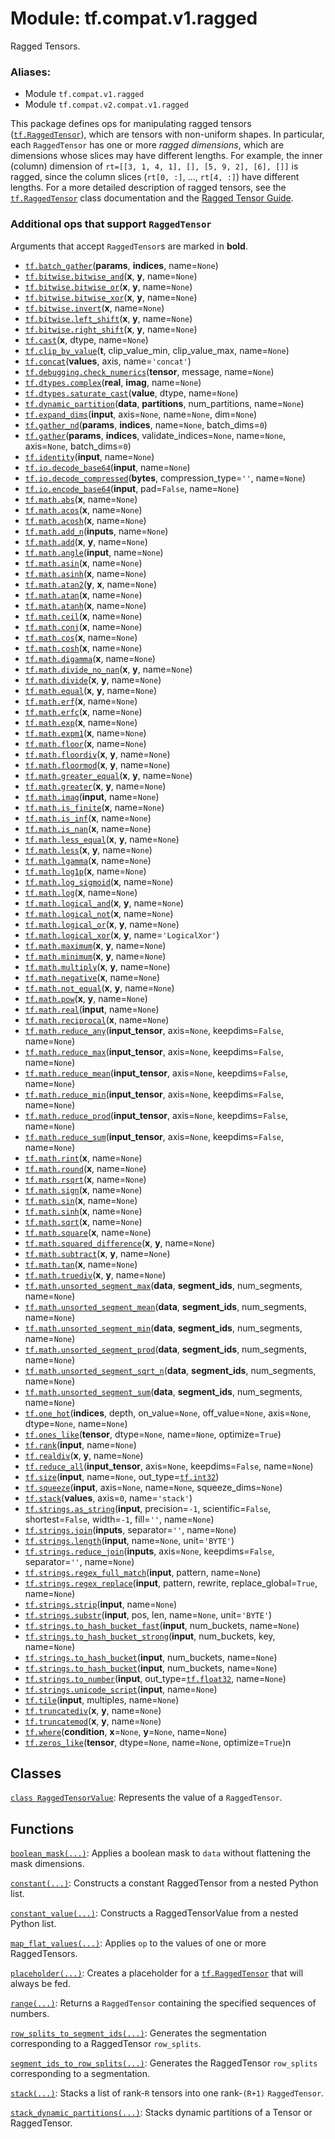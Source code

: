 <div itemscope itemtype="http://developers.google.com/ReferenceObject">
<meta itemprop="name" content="tf.compat.v1.ragged" />
<meta itemprop="path" content="Stable" />
</div>

# Module: tf.compat.v1.ragged

Ragged Tensors.

### Aliases:

* Module `tf.compat.v1.ragged`
* Module `tf.compat.v2.compat.v1.ragged`

<!-- Placeholder for "Used in" -->

This package defines ops for manipulating ragged tensors (<a href="../../../tf/RaggedTensor.md"><code>tf.RaggedTensor</code></a>),
which are tensors with non-uniform shapes.  In particular, each `RaggedTensor`
has one or more *ragged dimensions*, which are dimensions whose slices may have
different lengths.  For example, the inner (column) dimension of
`rt=[[3, 1, 4, 1], [], [5, 9, 2], [6], []]` is ragged, since the column slices
(`rt[0, :]`, ..., `rt[4, :]`) have different lengths.  For a more detailed
description of ragged tensors, see the <a href="../../../tf/RaggedTensor.md"><code>tf.RaggedTensor</code></a> class documentation
and the [Ragged Tensor Guide](/guide/ragged_tensors).


### Additional ops that support `RaggedTensor`

Arguments that accept `RaggedTensor`s are marked in **bold**.

* <a href="../../../tf/batch_gather.md"><code>tf.batch_gather</code></a>(**params**, **indices**, name=`None`)
* <a href="../../../tf/bitwise/bitwise_and.md"><code>tf.bitwise.bitwise_and</code></a>(**x**, **y**, name=`None`)
* <a href="../../../tf/bitwise/bitwise_or.md"><code>tf.bitwise.bitwise_or</code></a>(**x**, **y**, name=`None`)
* <a href="../../../tf/bitwise/bitwise_xor.md"><code>tf.bitwise.bitwise_xor</code></a>(**x**, **y**, name=`None`)
* <a href="../../../tf/bitwise/invert.md"><code>tf.bitwise.invert</code></a>(**x**, name=`None`)
* <a href="../../../tf/bitwise/left_shift.md"><code>tf.bitwise.left_shift</code></a>(**x**, **y**, name=`None`)
* <a href="../../../tf/bitwise/right_shift.md"><code>tf.bitwise.right_shift</code></a>(**x**, **y**, name=`None`)
* <a href="../../../tf/cast.md"><code>tf.cast</code></a>(**x**, dtype, name=`None`)
* <a href="../../../tf/clip_by_value.md"><code>tf.clip_by_value</code></a>(**t**, clip_value_min, clip_value_max, name=`None`)
* <a href="../../../tf/concat.md"><code>tf.concat</code></a>(**values**, axis, name=`'concat'`)
* <a href="../../../tf/debugging/check_numerics.md"><code>tf.debugging.check_numerics</code></a>(**tensor**, message, name=`None`)
* <a href="../../../tf/dtypes/complex.md"><code>tf.dtypes.complex</code></a>(**real**, **imag**, name=`None`)
* <a href="../../../tf/dtypes/saturate_cast.md"><code>tf.dtypes.saturate_cast</code></a>(**value**, dtype, name=`None`)
* <a href="../../../tf/dynamic_partition.md"><code>tf.dynamic_partition</code></a>(**data**, **partitions**, num_partitions, name=`None`)
* <a href="../../../tf/expand_dims.md"><code>tf.expand_dims</code></a>(**input**, axis=`None`, name=`None`, dim=`None`)
* <a href="../../../tf/gather_nd.md"><code>tf.gather_nd</code></a>(**params**, **indices**, name=`None`, batch_dims=`0`)
* <a href="../../../tf/gather.md"><code>tf.gather</code></a>(**params**, **indices**, validate_indices=`None`, name=`None`, axis=`None`, batch_dims=`0`)
* <a href="../../../tf/identity.md"><code>tf.identity</code></a>(**input**, name=`None`)
* <a href="../../../tf/io/decode_base64.md"><code>tf.io.decode_base64</code></a>(**input**, name=`None`)
* <a href="../../../tf/io/decode_compressed.md"><code>tf.io.decode_compressed</code></a>(**bytes**, compression_type=`''`, name=`None`)
* <a href="../../../tf/io/encode_base64.md"><code>tf.io.encode_base64</code></a>(**input**, pad=`False`, name=`None`)
* <a href="../../../tf/math/abs.md"><code>tf.math.abs</code></a>(**x**, name=`None`)
* <a href="../../../tf/math/acos.md"><code>tf.math.acos</code></a>(**x**, name=`None`)
* <a href="../../../tf/math/acosh.md"><code>tf.math.acosh</code></a>(**x**, name=`None`)
* <a href="../../../tf/math/add_n.md"><code>tf.math.add_n</code></a>(**inputs**, name=`None`)
* <a href="../../../tf/math/add.md"><code>tf.math.add</code></a>(**x**, **y**, name=`None`)
* <a href="../../../tf/math/angle.md"><code>tf.math.angle</code></a>(**input**, name=`None`)
* <a href="../../../tf/math/asin.md"><code>tf.math.asin</code></a>(**x**, name=`None`)
* <a href="../../../tf/math/asinh.md"><code>tf.math.asinh</code></a>(**x**, name=`None`)
* <a href="../../../tf/math/atan2.md"><code>tf.math.atan2</code></a>(**y**, **x**, name=`None`)
* <a href="../../../tf/math/atan.md"><code>tf.math.atan</code></a>(**x**, name=`None`)
* <a href="../../../tf/math/atanh.md"><code>tf.math.atanh</code></a>(**x**, name=`None`)
* <a href="../../../tf/math/ceil.md"><code>tf.math.ceil</code></a>(**x**, name=`None`)
* <a href="../../../tf/math/conj.md"><code>tf.math.conj</code></a>(**x**, name=`None`)
* <a href="../../../tf/math/cos.md"><code>tf.math.cos</code></a>(**x**, name=`None`)
* <a href="../../../tf/math/cosh.md"><code>tf.math.cosh</code></a>(**x**, name=`None`)
* <a href="../../../tf/math/digamma.md"><code>tf.math.digamma</code></a>(**x**, name=`None`)
* <a href="../../../tf/math/divide_no_nan.md"><code>tf.math.divide_no_nan</code></a>(**x**, **y**, name=`None`)
* <a href="../../../tf/math/divide.md"><code>tf.math.divide</code></a>(**x**, **y**, name=`None`)
* <a href="../../../tf/math/equal.md"><code>tf.math.equal</code></a>(**x**, **y**, name=`None`)
* <a href="../../../tf/math/erf.md"><code>tf.math.erf</code></a>(**x**, name=`None`)
* <a href="../../../tf/math/erfc.md"><code>tf.math.erfc</code></a>(**x**, name=`None`)
* <a href="../../../tf/math/exp.md"><code>tf.math.exp</code></a>(**x**, name=`None`)
* <a href="../../../tf/math/expm1.md"><code>tf.math.expm1</code></a>(**x**, name=`None`)
* <a href="../../../tf/math/floor.md"><code>tf.math.floor</code></a>(**x**, name=`None`)
* <a href="../../../tf/math/floordiv.md"><code>tf.math.floordiv</code></a>(**x**, **y**, name=`None`)
* <a href="../../../tf/math/floormod.md"><code>tf.math.floormod</code></a>(**x**, **y**, name=`None`)
* <a href="../../../tf/math/greater_equal.md"><code>tf.math.greater_equal</code></a>(**x**, **y**, name=`None`)
* <a href="../../../tf/math/greater.md"><code>tf.math.greater</code></a>(**x**, **y**, name=`None`)
* <a href="../../../tf/math/imag.md"><code>tf.math.imag</code></a>(**input**, name=`None`)
* <a href="../../../tf/math/is_finite.md"><code>tf.math.is_finite</code></a>(**x**, name=`None`)
* <a href="../../../tf/math/is_inf.md"><code>tf.math.is_inf</code></a>(**x**, name=`None`)
* <a href="../../../tf/math/is_nan.md"><code>tf.math.is_nan</code></a>(**x**, name=`None`)
* <a href="../../../tf/math/less_equal.md"><code>tf.math.less_equal</code></a>(**x**, **y**, name=`None`)
* <a href="../../../tf/math/less.md"><code>tf.math.less</code></a>(**x**, **y**, name=`None`)
* <a href="../../../tf/math/lgamma.md"><code>tf.math.lgamma</code></a>(**x**, name=`None`)
* <a href="../../../tf/math/log1p.md"><code>tf.math.log1p</code></a>(**x**, name=`None`)
* <a href="../../../tf/math/log_sigmoid.md"><code>tf.math.log_sigmoid</code></a>(**x**, name=`None`)
* <a href="../../../tf/math/log.md"><code>tf.math.log</code></a>(**x**, name=`None`)
* <a href="../../../tf/math/logical_and.md"><code>tf.math.logical_and</code></a>(**x**, **y**, name=`None`)
* <a href="../../../tf/math/logical_not.md"><code>tf.math.logical_not</code></a>(**x**, name=`None`)
* <a href="../../../tf/math/logical_or.md"><code>tf.math.logical_or</code></a>(**x**, **y**, name=`None`)
* <a href="../../../tf/math/logical_xor.md"><code>tf.math.logical_xor</code></a>(**x**, **y**, name=`'LogicalXor'`)
* <a href="../../../tf/math/maximum.md"><code>tf.math.maximum</code></a>(**x**, **y**, name=`None`)
* <a href="../../../tf/math/minimum.md"><code>tf.math.minimum</code></a>(**x**, **y**, name=`None`)
* <a href="../../../tf/math/multiply.md"><code>tf.math.multiply</code></a>(**x**, **y**, name=`None`)
* <a href="../../../tf/math/negative.md"><code>tf.math.negative</code></a>(**x**, name=`None`)
* <a href="../../../tf/math/not_equal.md"><code>tf.math.not_equal</code></a>(**x**, **y**, name=`None`)
* <a href="../../../tf/math/pow.md"><code>tf.math.pow</code></a>(**x**, **y**, name=`None`)
* <a href="../../../tf/math/real.md"><code>tf.math.real</code></a>(**input**, name=`None`)
* <a href="../../../tf/math/reciprocal.md"><code>tf.math.reciprocal</code></a>(**x**, name=`None`)
* <a href="../../../tf/math/reduce_any.md"><code>tf.math.reduce_any</code></a>(**input_tensor**, axis=`None`, keepdims=`False`, name=`None`)
* <a href="../../../tf/math/reduce_max.md"><code>tf.math.reduce_max</code></a>(**input_tensor**, axis=`None`, keepdims=`False`, name=`None`)
* <a href="../../../tf/math/reduce_mean.md"><code>tf.math.reduce_mean</code></a>(**input_tensor**, axis=`None`, keepdims=`False`, name=`None`)
* <a href="../../../tf/math/reduce_min.md"><code>tf.math.reduce_min</code></a>(**input_tensor**, axis=`None`, keepdims=`False`, name=`None`)
* <a href="../../../tf/math/reduce_prod.md"><code>tf.math.reduce_prod</code></a>(**input_tensor**, axis=`None`, keepdims=`False`, name=`None`)
* <a href="../../../tf/math/reduce_sum.md"><code>tf.math.reduce_sum</code></a>(**input_tensor**, axis=`None`, keepdims=`False`, name=`None`)
* <a href="../../../tf/math/rint.md"><code>tf.math.rint</code></a>(**x**, name=`None`)
* <a href="../../../tf/math/round.md"><code>tf.math.round</code></a>(**x**, name=`None`)
* <a href="../../../tf/math/rsqrt.md"><code>tf.math.rsqrt</code></a>(**x**, name=`None`)
* <a href="../../../tf/math/sign.md"><code>tf.math.sign</code></a>(**x**, name=`None`)
* <a href="../../../tf/math/sin.md"><code>tf.math.sin</code></a>(**x**, name=`None`)
* <a href="../../../tf/math/sinh.md"><code>tf.math.sinh</code></a>(**x**, name=`None`)
* <a href="../../../tf/math/sqrt.md"><code>tf.math.sqrt</code></a>(**x**, name=`None`)
* <a href="../../../tf/math/square.md"><code>tf.math.square</code></a>(**x**, name=`None`)
* <a href="../../../tf/math/squared_difference.md"><code>tf.math.squared_difference</code></a>(**x**, **y**, name=`None`)
* <a href="../../../tf/math/subtract.md"><code>tf.math.subtract</code></a>(**x**, **y**, name=`None`)
* <a href="../../../tf/math/tan.md"><code>tf.math.tan</code></a>(**x**, name=`None`)
* <a href="../../../tf/math/truediv.md"><code>tf.math.truediv</code></a>(**x**, **y**, name=`None`)
* <a href="../../../tf/math/unsorted_segment_max.md"><code>tf.math.unsorted_segment_max</code></a>(**data**, **segment_ids**, num_segments, name=`None`)
* <a href="../../../tf/math/unsorted_segment_mean.md"><code>tf.math.unsorted_segment_mean</code></a>(**data**, **segment_ids**, num_segments, name=`None`)
* <a href="../../../tf/math/unsorted_segment_min.md"><code>tf.math.unsorted_segment_min</code></a>(**data**, **segment_ids**, num_segments, name=`None`)
* <a href="../../../tf/math/unsorted_segment_prod.md"><code>tf.math.unsorted_segment_prod</code></a>(**data**, **segment_ids**, num_segments, name=`None`)
* <a href="../../../tf/math/unsorted_segment_sqrt_n.md"><code>tf.math.unsorted_segment_sqrt_n</code></a>(**data**, **segment_ids**, num_segments, name=`None`)
* <a href="../../../tf/math/unsorted_segment_sum.md"><code>tf.math.unsorted_segment_sum</code></a>(**data**, **segment_ids**, num_segments, name=`None`)
* <a href="../../../tf/one_hot.md"><code>tf.one_hot</code></a>(**indices**, depth, on_value=`None`, off_value=`None`, axis=`None`, dtype=`None`, name=`None`)
* <a href="../../../tf/ones_like.md"><code>tf.ones_like</code></a>(**tensor**, dtype=`None`, name=`None`, optimize=`True`)
* <a href="../../../tf/rank.md"><code>tf.rank</code></a>(**input**, name=`None`)
* <a href="../../../tf/realdiv.md"><code>tf.realdiv</code></a>(**x**, **y**, name=`None`)
* <a href="../../../tf/math/reduce_all.md"><code>tf.reduce_all</code></a>(**input_tensor**, axis=`None`, keepdims=`False`, name=`None`)
* <a href="../../../tf/size.md"><code>tf.size</code></a>(**input**, name=`None`, out_type=<a href="../../../tf.md#int32"><code>tf.int32</code></a>)
* <a href="../../../tf/squeeze.md"><code>tf.squeeze</code></a>(**input**, axis=`None`, name=`None`, squeeze_dims=`None`)
* <a href="../../../tf/stack.md"><code>tf.stack</code></a>(**values**, axis=`0`, name=`'stack'`)
* <a href="../../../tf/strings/as_string.md"><code>tf.strings.as_string</code></a>(**input**, precision=`-1`, scientific=`False`, shortest=`False`, width=`-1`, fill=`''`, name=`None`)
* <a href="../../../tf/strings/join.md"><code>tf.strings.join</code></a>(**inputs**, separator=`''`, name=`None`)
* <a href="../../../tf/strings/length.md"><code>tf.strings.length</code></a>(**input**, name=`None`, unit=`'BYTE'`)
* <a href="../../../tf/strings/reduce_join.md"><code>tf.strings.reduce_join</code></a>(**inputs**, axis=`None`, keepdims=`False`, separator=`''`, name=`None`)
* <a href="../../../tf/strings/regex_full_match.md"><code>tf.strings.regex_full_match</code></a>(**input**, pattern, name=`None`)
* <a href="../../../tf/strings/regex_replace.md"><code>tf.strings.regex_replace</code></a>(**input**, pattern, rewrite, replace_global=`True`, name=`None`)
* <a href="../../../tf/strings/strip.md"><code>tf.strings.strip</code></a>(**input**, name=`None`)
* <a href="../../../tf/strings/substr.md"><code>tf.strings.substr</code></a>(**input**, pos, len, name=`None`, unit=`'BYTE'`)
* <a href="../../../tf/strings/to_hash_bucket_fast.md"><code>tf.strings.to_hash_bucket_fast</code></a>(**input**, num_buckets, name=`None`)
* <a href="../../../tf/strings/to_hash_bucket_strong.md"><code>tf.strings.to_hash_bucket_strong</code></a>(**input**, num_buckets, key, name=`None`)
* <a href="../../../tf/strings/to_hash_bucket.md"><code>tf.strings.to_hash_bucket</code></a>(**input**, num_buckets, name=`None`)
* <a href="../../../tf/strings/to_hash_bucket.md"><code>tf.strings.to_hash_bucket</code></a>(**input**, num_buckets, name=`None`)
* <a href="../../../tf/strings/to_number.md"><code>tf.strings.to_number</code></a>(**input**, out_type=<a href="../../../tf.md#float32"><code>tf.float32</code></a>, name=`None`)
* <a href="../../../tf/strings/unicode_script.md"><code>tf.strings.unicode_script</code></a>(**input**, name=`None`)
* <a href="../../../tf/tile.md"><code>tf.tile</code></a>(**input**, multiples, name=`None`)
* <a href="../../../tf/truncatediv.md"><code>tf.truncatediv</code></a>(**x**, **y**, name=`None`)
* <a href="../../../tf/truncatemod.md"><code>tf.truncatemod</code></a>(**x**, **y**, name=`None`)
* <a href="../../../tf/where.md"><code>tf.where</code></a>(**condition**, **x**=`None`, **y**=`None`, name=`None`)
* <a href="../../../tf/zeros_like.md"><code>tf.zeros_like</code></a>(**tensor**, dtype=`None`, name=`None`, optimize=`True`)n

## Classes

[`class RaggedTensorValue`](../../../tf/ragged/RaggedTensorValue.md): Represents the value of a `RaggedTensor`.

## Functions

[`boolean_mask(...)`](../../../tf/ragged/boolean_mask.md): Applies a boolean mask to `data` without flattening the mask dimensions.

[`constant(...)`](../../../tf/ragged/constant.md): Constructs a constant RaggedTensor from a nested Python list.

[`constant_value(...)`](../../../tf/ragged/constant_value.md): Constructs a RaggedTensorValue from a nested Python list.

[`map_flat_values(...)`](../../../tf/ragged/map_flat_values.md): Applies `op` to the values of one or more RaggedTensors.

[`placeholder(...)`](../../../tf/ragged/placeholder.md): Creates a placeholder for a <a href="../../../tf/RaggedTensor.md"><code>tf.RaggedTensor</code></a> that will always be fed.

[`range(...)`](../../../tf/ragged/range.md): Returns a `RaggedTensor` containing the specified sequences of numbers.

[`row_splits_to_segment_ids(...)`](../../../tf/ragged/row_splits_to_segment_ids.md): Generates the segmentation corresponding to a RaggedTensor `row_splits`.

[`segment_ids_to_row_splits(...)`](../../../tf/ragged/segment_ids_to_row_splits.md): Generates the RaggedTensor `row_splits` corresponding to a segmentation.

[`stack(...)`](../../../tf/ragged/stack.md): Stacks a list of rank-`R` tensors into one rank-`(R+1)` `RaggedTensor`.

[`stack_dynamic_partitions(...)`](../../../tf/ragged/stack_dynamic_partitions.md): Stacks dynamic partitions of a Tensor or RaggedTensor.

